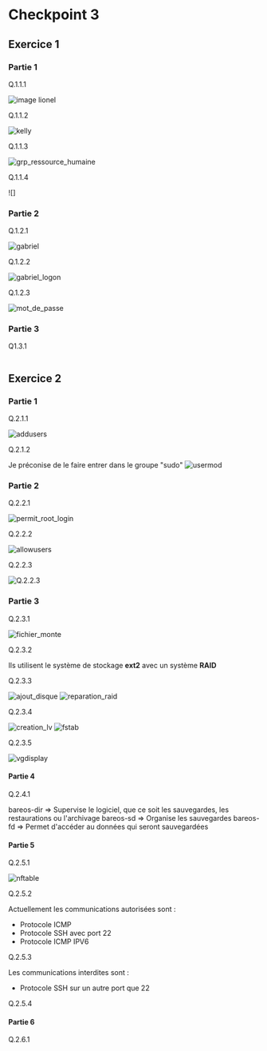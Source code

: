 # Checkpoint 3


## Exercice 1

### Partie 1

Q.1.1.1

![image lionel](/Ressources/lionel.lemarchand.png)

Q.1.1.2

![kelly](/Ressources/kelly.png)

Q.1.1.3

![grp_ressource_humaine](/Ressources/grp_ressource_humaine.png)

Q.1.1.4

![]


### Partie 2

Q.1.2.1

![gabriel](/Ressources/gabriel_ghul.png)

Q.1.2.2

![gabriel_logon](/Ressources/gabriel_computeur.png)

Q.1.2.3

![mot_de_passe](/Ressources/mot_de_passe.png)

### Partie 3

Q1.3.1

![]()


## Exercice 2

### Partie 1

Q.2.1.1

![addusers](/Ressources/addusers.png)

Q.2.1.2

Je préconise de le faire entrer dans le groupe "sudo"
![usermod](/Ressources/usermod.png)

### Partie 2

Q.2.2.1

![permit_root_login](/Ressources/permitrootlogin.png)

Q.2.2.2

![allowusers](/Ressources/allowusers.png)

Q.2.2.3

![Q.2.2.3](/Ressources/Q.2.2.3.png)

### Partie 3

Q.2.3.1

![fichier_monte](/Ressources/fichier_monte.png)

Q.2.3.2

Ils utilisent le système de stockage **ext2** avec un système **RAID**

Q.2.3.3

![ajout_disque]()
![reparation_raid]()

Q.2.3.4

![creation_lv]()
![fstab]()

Q.2.3.5

![vgdisplay]()

#### Partie 4

Q.2.4.1

bareos-dir => Supervise le logiciel, que ce soit les sauvegardes, les restaurations ou l'archivage
bareos-sd => Organise les sauvegardes
bareos-fd => Permet d'accéder au données qui seront sauvegardées

#### Partie 5

Q.2.5.1

![nftable]()

Q.2.5.2

Actuellement les communications autorisées sont :
- Protocole ICMP
- Protocole SSH avec port 22
- Protocole ICMP IPV6

Q.2.5.3

Les communications interdites sont :
- Protocole SSH sur un autre port que 22


Q.2.5.4


#### Partie 6

Q.2.6.1












